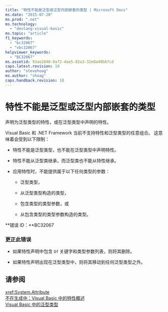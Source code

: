 ```yaml
---
title: "特性不能是泛型或泛型内部嵌套的类型 | Microsoft Docs"
ms.date: "2015-07-20"
ms.prod: ".net"
ms.technology: 
  - "devlang-visual-basic"
ms.topic: "article"
f1_keywords: 
  - "bc32067"
  - "vbc32067"
helpviewer_keywords: 
  - "BC32067"
ms.assetid: 93ae2848-0a72-4ae5-82a3-32e0a49bb7cd
caps.latest.revision: 10
author: "stevehoag"
ms.author: "shoag"
caps.handback.revision: 10
---
```

# 特性不能是泛型或泛型内部嵌套的类型
声明为泛型类型的特性，或在泛型类型中声明的特性。  
  
 Visual Basic 和 .NET Framework 当前不支持特性和泛型类型的任意组合。 这意味着会受到以下限制：  
  
-   特性不能是泛型类型，也不能在泛型类型中声明特性。  
  
-   特性不能从泛型类继承，而泛型类也不能从特性继承。  
  
-   应用特性时，不能提供属于以下任何类型的参数：  
  
    -   泛型类型，  
  
    -   从泛型类型构造的类型，  
  
    -   包含类型的类型参数，或  
  
    -   从包含类型的类型参数构造的类型。  
  
 **错误 ID：**BC32067  
  
### 更正此错误  
  
-   如果特性声明中包含 `Of` 关键字和类型参数列表，则将其删除。  
  
-   如果特性声明出现在泛型类型中，则将其移动到任何泛型类型之外。  
  
## 请参阅  
 <xref:System.Attribute>   
 [不在生成中：Visual Basic 中的特性概述](http://msdn.microsoft.com/zh-cn/0d0cff64-892d-4f57-83bd-bef388553d4f)   
 [Visual Basic 中的泛型类型](../../visual-basic/programming-guide/language-features/data-types/generic-types.md)